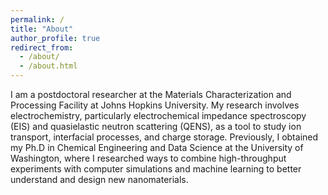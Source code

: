 ```yaml
---
permalink: /
title: "About"
author_profile: true
redirect_from: 
  - /about/
  - /about.html
---
```


I am a postdoctoral researcher at the Materials Characterization and Processing Facility at Johns Hopkins University. My research involves electrochemistry, particularly electrochemical impedance spectroscopy (EIS) and quasielastic neutron scattering (QENS), as a tool to study ion transport, interfacial processes, and charge storage. Previously, I obtained my Ph.D in Chemical Engineering and Data Science at the University of Washington, where I researched ways to combine high-throughput experiments with computer simulations and machine learning to better understand and design new nanomaterials.





